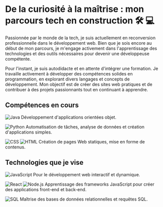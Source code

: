 # De la curiosité à la maîtrise : mon parcours tech en construction 🛠️ 💻


Passionnée par le monde de la tech, je suis actuellement en reconversion professionnelle dans le développement web. 
Bien que je sois encore au début de mon parcours, je m'engage activement dans l'apprentissage des technologies et des outils nécessaires pour devenir une développeuse compétente.  

Pour l'instant, je suis autodidacte et en attente d'intégrer une formation. Je travaille activement à développer des compétences solides en programmation, en explorant divers langages et concepts de développement. 
Mon objectif est de créer des sites web pratiques et de contribuer à des projets passionnants tout en continuant à apprendre. 


## Compétences en cours
 
![Java](https://img.shields.io/badge/Java-ED8B00?style=for-the-badge&logo=java&logoColor=white)  Développement d'applications orientées objet.

![Python](https://img.shields.io/badge/Python-3776AB?style=for-the-badge&logo=python&logoColor=white)   Automatisation de tâches, analyse de données et création d'applications simples.

![CSS](https://img.shields.io/badge/CSS3-1572B6?style=for-the-badge&logo=css3&logoColor=white) ![HTML](https://img.shields.io/badge/HTML5-E34F26?style=for-the-badge&logo=html5&logoColor=white)  Création de pages Web statiques, mise en forme de contenus.

## Technologies que je vise

![JavaScript](https://img.shields.io/badge/JavaScript-F7DF1E?style=for-the-badge&logo=javascript&logoColor=black)  Pour le développement web interactif et dynamique.

![React](https://img.shields.io/badge/React-61DAFB?style=for-the-badge&logo=react&logoColor=black) ![Node.js](https://img.shields.io/badge/Node.js-339933?style=for-the-badge&logo=nodedotjs&logoColor=white)
  Apprentissage des frameworks JavaScript pour créer des applications front-end et back-end.

![SQL](https://img.shields.io/badge/SQL-003B57?style=for-the-badge&logo=postgresql&logoColor=white)  Maîtrise des bases de données relationnelles et requêtes SQL.


